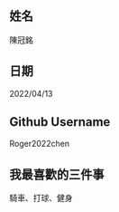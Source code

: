 姓名
----
陳冠銘

日期
----
2022/04/13

Github Username
---------------
Roger2022chen

我最喜歡的三件事
---------------
騎車、打球、健身